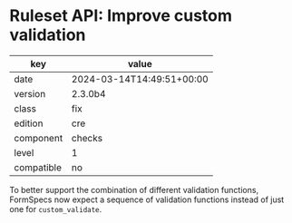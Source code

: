 [//]: # (werk v2)
# Ruleset API: Improve custom validation

key        | value
---------- | ---
date       | 2024-03-14T14:49:51+00:00
version    | 2.3.0b4
class      | fix
edition    | cre
component  | checks
level      | 1
compatible | no

To better support the combination of different validation functions, FormSpecs now expect a sequence of validation functions instead of just one for `custom_validate`.
